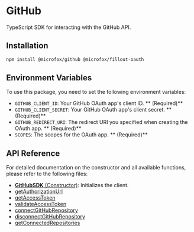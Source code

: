 # GitHub

TypeScript SDK for interacting with the GitHub API.

## Installation

```bash
npm install @microfox/github @microfox/fillout-oauth
```

## Environment Variables

To use this package, you need to set the following environment variables:

- `GITHUB_CLIENT_ID`: Your GitHub OAuth app's client ID. ** (Required)**
- `GITHUB_CLIENT_SECRET`: Your GitHub OAuth app's client secret. ** (Required)**
- `GITHUB_REDIRECT_URI`: The redirect URI you specified when creating the OAuth app. ** (Required)**
- `SCOPES`: The scopes for the OAuth app. ** (Required)**

## API Reference

For detailed documentation on the constructor and all available functions, please refer to the following files:

- [**GitHubSDK** (Constructor)](./docs/GitHubSDK.md): Initializes the client.
- [getAuthorizationUrl](./docs/getAuthorizationUrl.md)
- [getAccessToken](./docs/getAccessToken.md)
- [validateAccessToken](./docs/validateAccessToken.md)
- [connectGitHubRepository](./docs/connectGitHubRepository.md)
- [disconnectGitHubRepository](./docs/disconnectGitHubRepository.md)
- [getConnectedRepositories](./docs/getConnectedRepositories.md)

